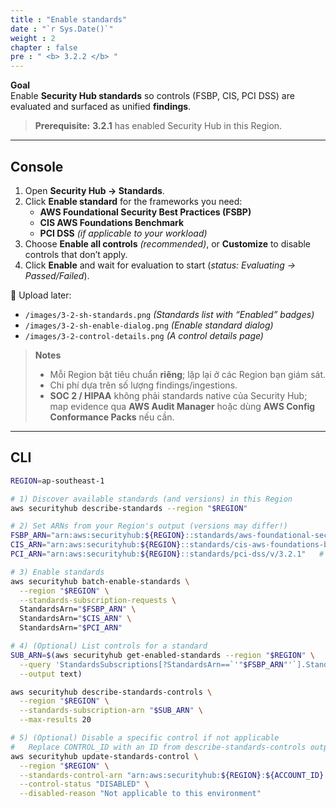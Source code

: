```yaml
---
title : "Enable standards"
date : "`r Sys.Date()`"
weight : 2
chapter : false
pre : " <b> 3.2.2 </b> "
---
```



**Goal**  
Enable **Security Hub standards** so controls (FSBP, CIS, PCI DSS) are evaluated and surfaced as unified **findings**.

> **Prerequisite:** **3.2.1** has enabled Security Hub in this Region.

---

## Console

1. Open **Security Hub → Standards**.  
2. Click **Enable standard** for the frameworks you need:
   - **AWS Foundational Security Best Practices (FSBP)**
   - **CIS AWS Foundations Benchmark**
   - **PCI DSS** *(if applicable to your workload)*
3. Choose **Enable all controls** *(recommended)*, or **Customize** to disable controls that don’t apply.
4. Click **Enable** and wait for evaluation to start (*status: Evaluating → Passed/Failed*).

📸 Upload later:
- `/images/3-2-sh-standards.png` *(Standards list with “Enabled” badges)*
- `/images/3-2-sh-enable-dialog.png` *(Enable standard dialog)*
- `/images/3-2-control-details.png` *(A control details page)*

> **Notes**
> - Mỗi Region bật tiêu chuẩn **riêng**; lặp lại ở các Region bạn giám sát.  
> - Chi phí dựa trên số lượng findings/ingestions.  
> - **SOC 2 / HIPAA** không phải standards native của Security Hub; map evidence qua **AWS Audit Manager** hoặc dùng **AWS Config Conformance Packs** nếu cần.

---

## CLI

```bash
REGION=ap-southeast-1

# 1) Discover available standards (and versions) in this Region
aws securityhub describe-standards --region "$REGION"

# 2) Set ARNs from your Region's output (versions may differ!)
FSBP_ARN="arn:aws:securityhub:${REGION}::standards/aws-foundational-security-best-practices/v/1.0.0"
CIS_ARN="arn:aws:securityhub:${REGION}::standards/cis-aws-foundations-benchmark/v/1.4.0"
PCI_ARN="arn:aws:securityhub:${REGION}::standards/pci-dss/v/3.2.1"   # enable only if needed

# 3) Enable standards
aws securityhub batch-enable-standards \
  --region "$REGION" \
  --standards-subscription-requests \
  StandardsArn="$FSBP_ARN" \
  StandardsArn="$CIS_ARN" \
  StandardsArn="$PCI_ARN"

# 4) (Optional) List controls for a standard
SUB_ARN=$(aws securityhub get-enabled-standards --region "$REGION" \
  --query 'StandardsSubscriptions[?StandardsArn==`'"$FSBP_ARN"'`].StandardsSubscriptionArn' \
  --output text)

aws securityhub describe-standards-controls \
  --region "$REGION" \
  --standards-subscription-arn "$SUB_ARN" \
  --max-results 20

# 5) (Optional) Disable a specific control if not applicable
#   Replace CONTROL_ID with an ID from describe-standards-controls output, e.g. "IAM.1"
aws securityhub update-standards-control \
  --region "$REGION" \
  --standards-control-arn "arn:aws:securityhub:${REGION}:${ACCOUNT_ID}:control/aws-foundational-security-best-practices/v/1.0.0/CONTROL_ID" \
  --control-status "DISABLED" \
  --disabled-reason "Not applicable to this environment"
```
